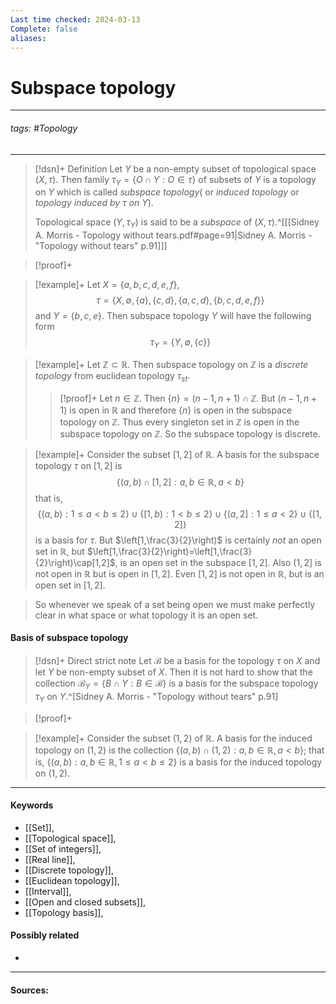 ```yaml
---
Last time checked: 2024-03-13
Complete: false
aliases:
---
```

# Subspace topology
***
###### tags: #Topology 
***
>[!dsn]+ Definition
>Let $Y$ be a non-empty subset of topological space $(X,\tau)$. Then family $\tau_{Y}=\{O\cap Y:O\in\tau\}$ of subsets of $Y$ is a topology on $Y$ which is called *subspace topology*( or *induced topology* or *topology induced by $\tau$ on $Y$*).
>
>Topological space $(Y,\tau_{Y})$ is said to be a *subspace* of $(X,\tau)$.^[[[Sidney A. Morris - Topology without tears.pdf#page=91|Sidney A. Morris - "Topology without tears" p.91]]]

>[!proof]+
>

>[!example]+ 
>Let $X=\{a,b,c,d,e,f\}$,
>$$\tau=\{X,\emptyset,\{a\},\{c,d\},\{a,c,d\},\{b,c,d,e,f\} \}$$
>and $Y=\{b,c,e\}$. Then subspace topology $Y$ will have the following form
>$$\tau_{Y}=\{Y,\emptyset,\{c\}\}$$

>[!example]+
>Let $\mathbb{Z}\subset\mathbb{R}$. Then subspace topology on $\mathbb{Z}$ is a *discrete topology* from euclidean topology $\tau_{st}$.
>>[!proof]+
>>Let $n\in\mathbb{Z}$. Then $\{n\}=(n-1,n+1)\cap\mathbb{Z}$. But $(n-1,n+1)$ is open in $\mathbb{R}$ and therefore $\{n\}$ is open in the subspace topology on $\mathbb{Z}$. Thus every singleton set in $\mathbb{Z}$ is open in the subspace topology on $\mathbb{Z}$. So the subspace topology is discrete.

>[!example]+
>Consider the subset $[1,2]$ of $\mathbb{R}$. A basis for the subspace topology $\tau$ on $[1,2]$ is
>$$\{(a,b)\cap[1,2]:a,b\in\mathbb{R},a<b\}$$
>that is,
>$$\{(a,b):1\le a<b\le2\}\cup\{[1,b):1<b\le2\}\cup\{(a,2]:1\le a<2\}\cup\{[1,2]\}$$
>is a basis for $\tau$.
>But $\left[1,\frac{3}{2}\right)$ is certainly *not* an open set in $\mathbb{R}$, but $\left[1,\frac{3}{2}\right)=\left[1,\frac{3}{2}\right)\cap[1,2]$, is an open set in the subspace $[1,2]$.
>Also $(1,2]$ is not open in $\mathbb{R}$ but is open in $[1,2]$. Even $[1,2]$ is not open in $\mathbb{R}$, but is an open set in $[1,2]$.

>So whenever we speak of a set being open we must make perfectly clear in what space or what topology it is an open set.

#### Basis of subspace topology
>[!dsn]+ Direct strict note
>Let $\mathcal{B}$ be a basis for the topology $\tau$ on $X$ and let $Y$ be non-empty subset of $X$. Then it is not hard to show that the collection $\mathcal{B}_{Y}=\{B\cap Y:B\in\mathcal{B}\}$ is a basis for the subspace topology $\tau_{Y}$ on $Y$.^[Sidney A. Morris - "Topology without tears" p.91]

>[!proof]+
>

>[!example]+
>Consider the subset $(1,2)$ of $\mathbb{R}$. A basis for the induced topology on $(1,2)$ is the collection $\{(a,b)\cap(1,2):a,b\in\mathbb{R},a<b\}$; that is, $\{(a,b):a,b\in\mathbb{R},1\le a<b\le2\}$ is a basis for the induced topology on $(1,2)$.
***
#### Keywords
- [[Set]],
- [[Topological space]],
- [[Set of integers]],
- [[Real line]],
- [[Discrete topology]],
- [[Euclidean topology]],
- [[Interval]],
- [[Open and closed subsets]],
- [[Topology basis]],
#### Possibly related
- 
***
#### Sources: